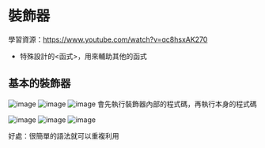 # 裝飾器
學習資源：https://www.youtube.com/watch?v=qc8hsxAK270
- 特殊設計的<函式>，用來輔助其他的函式

## 基本的裝飾器
![image](https://user-images.githubusercontent.com/87354177/139714165-076fb460-3a01-4228-a4fb-59c2dadb761d.png)
![image](https://user-images.githubusercontent.com/87354177/139714436-c2ef16c2-482b-4dc5-856c-7cfd610e4167.png)
![image](https://user-images.githubusercontent.com/87354177/139714527-c20da438-6c2b-45fc-9a9b-98b33897b70d.png)
會先執行裝飾器內部的程式碼，再執行本身的程式碼

![image](https://user-images.githubusercontent.com/87354177/139714948-88c7a53c-8dc8-43ba-a791-da38726efd81.png)
![image](https://user-images.githubusercontent.com/87354177/139715662-8f4e6f1e-8ad1-4c4b-aa50-154b1d46062b.png)
![image](https://user-images.githubusercontent.com/87354177/139716343-d08877a7-327e-44d8-b5c6-21a93f1a6b77.png)

好處：很簡單的語法就可以重複利用
